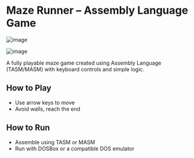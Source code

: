 # Maze Runner – Assembly Language Game

![image](https://github.com/user-attachments/assets/bfd7dba5-4d2e-4c88-bdf9-09499c7ced56)

![image](https://github.com/user-attachments/assets/b8cc56d5-2975-4ef2-8fb6-319965935234)


A fully playable maze game created using Assembly Language (TASM/MASM) with keyboard controls and simple logic.

## How to Play
- Use arrow keys to move
- Avoid walls, reach the end

## How to Run
- Assemble using TASM or MASM
- Run with DOSBox or a compatible DOS emulator
